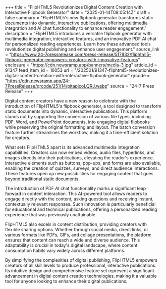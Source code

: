 +++
title = "FlipHTML5 Revolutionizes Digital Content Creation with Interactive Flipbook Generator"
date = "2025-01-14T08:05:14Z"
draft = false
summary = "FlipHTML5's new flipbook generator transforms static documents into dynamic, interactive publications, offering multimedia integration and AI chat functionality to enhance reader engagement."
description = "FlipHTML5 introduces a versatile flipbook generator with multimedia integration, interactive features, and an innovative PDF AI chat for personalized reading experiences. Learn how these advanced tools revolutionize digital publishing and enhance user engagement."
source_link = "https://www.24-7pressrelease.com/press-release/517832/fliphtml5-flipbook-generator-empowers-creators-with-innovative-features"
enclosure = "https://cdn.newsramp.app/banners/media-3.jpg"
article_id = 91347
feed_item_id = 10053
url = "/202501/91347-fliphtml5-revolutionizes-digital-content-creation-with-interactive-flipbook-generator"
qrcode = "https://cdn.newsramp.app/24-7PressRelease/qrcode/251/14/pitapicoLQRJ.webp"
source = "24-7 Press Release"
+++

<p>Digital content creators have a new reason to celebrate with the introduction of FlipHTML5's flipbook generator, a tool designed to transform static documents into dynamic, interactive publications. This platform stands out by supporting the conversion of various file types, including PDF, Word, and PowerPoint documents, into engaging digital flipbooks while preserving the original formatting and layout. The batch conversion feature further streamlines the workflow, making it a time-efficient solution for creators.</p><p>What sets FlipHTML5 apart is its advanced multimedia integration capabilities. Creators can now embed videos, audio files, hyperlinks, and images directly into their publications, elevating the reader's experience. Interactive elements such as buttons, pop-ups, and forms are also available, enabling the creation of quizzes, surveys, and direct audience interactions. These features open up new possibilities for engaging content that goes beyond traditional static documents.</p><p>The introduction of PDF AI chat functionality marks a significant leap forward in content interaction. This AI-powered tool allows readers to engage directly with the content, asking questions and receiving instant, contextually relevant responses. Such innovation is particularly beneficial for educational and technical publications, offering a personalized reading experience that was previously unattainable.</p><p>FlipHTML5 also excels in content distribution, providing creators with flexible sharing options. Whether through social media, direct links, or various formats like PDFs, GIFs, and collage presentations, the platform ensures that content can reach a wide and diverse audience. This adaptability is crucial in today's digital landscape, where content consumption habits vary widely across different platforms.</p><p>By simplifying the complexities of digital publishing, FlipHTML5 empowers creators of all skill levels to produce professional, interactive publications. Its intuitive design and comprehensive feature set represent a significant advancement in digital content creation technologies, making it a valuable tool for anyone looking to enhance their digital publications.</p>